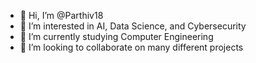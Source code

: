 - 👋 Hi, I’m @Parthiv18
- 👀 I’m interested in AI, Data Science, and Cybersecurity 
- 🌱 I’m currently studying Computer Engineering
- 💞️ I’m looking to collaborate on many different projects

<!---
Parthiv18/Parthiv18 is a ✨ special ✨ repository because its `README.md` (this file) appears on your GitHub profile.
You can click the Preview link to take a look at your changes.
--->
